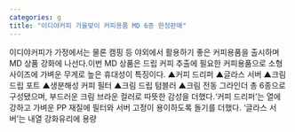 ```yaml
---
categories: g
title: "이디야커피 가을맞이 커피용품 MD 6종 한정판매"
---
```

 이디야커피가 가정에서는 물론 캠핑 등 야외에서 활용하기 좋은 커피용품을 출시하며 MD 상품 강화에 나선다.이번 MD 상품은 드립 커피 추출에 필요한 커피용품으로 소형 사이즈에 가벼운 무게로 높은 휴대성이 특징이다. ▲커피 드리퍼 ▲글라스 서버 ▲크림 드립 포트 ▲생분해성 커피 필터 ▲크림 드립 텀블러 ▲크림 전동 그라인더 총 6종으로 구성됐으며, 부드러운 크림 브라운 컬러로 따뜻한 감성을 더했다.‘커피 드리퍼’는 열에 강하고 가벼운 PP 재질에 필터와 서버 고정이 용이하도록 돌기를 더했다. ‘글라스 서버’는 내열 강화유리에 용량 